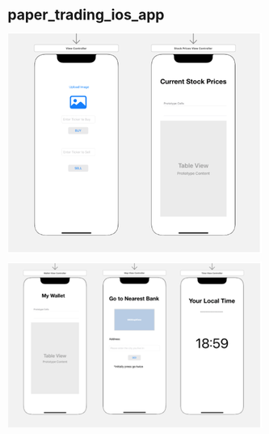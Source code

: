# paper_trading_ios_app
 

![plot](img/views-paper-trading.png)


![plot](img/views2-paper-trading.png)


